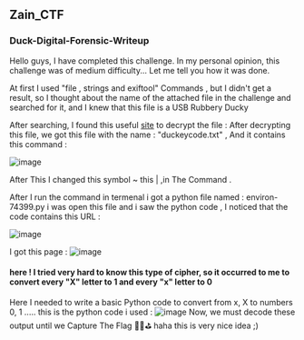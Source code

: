 ## Zain_CTF
### Duck-Digital-Forensic-Writeup

Hello guys, I have completed this challenge. In my personal opinion, this challenge was of medium difficulty... Let me tell you how it was done.

At first I used "file , strings and exiftool" Commands ,  but I didn't get a result, so I thought about the name of the attached file in the challenge and searched for it, and I knew that this file is a USB Rubbery Ducky

After searching, I found this useful <a href="https://www.ducktoolkit.com/decode">site</a> to decrypt the file :
After decrypting this file, we got this file with the name : "duckeycode.txt" , And it contains this command :

![image](https://user-images.githubusercontent.com/95540609/159368522-2be901da-4e23-4b64-be2e-2704f38944a9.png)

After This I changed this symbol ~ this |  ,in The Command .

After I run the command in termenal i got a python file named : environ-74399.py
i was open this file and i saw the python code , I noticed that the code contains this URL : 

![image](https://user-images.githubusercontent.com/95540609/159370516-357765ea-4195-4c7c-a642-7c6c3f1dde59.png)

I got this page :
![image](https://user-images.githubusercontent.com/95540609/159372015-4c0c1d0f-ed8e-4955-a99b-f537940afb11.png)

#### here ! I tried very hard to know this type of cipher, so it occurred to me to convert every "X" letter to 1 and every "x" letter to 0
Here I needed to write a basic Python code to convert from x, X to numbers 0, 1 ..... this is the python code i used :
![image](https://user-images.githubusercontent.com/95540609/159373766-3e4af279-8083-40bf-9555-7f8414d81254.png)
Now, we must decode these output  until we Capture The Flag 💪🏼⛳️
haha this is very nice idea ;) 


